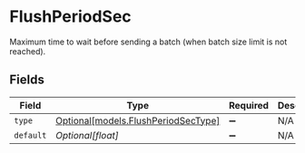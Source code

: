 # FlushPeriodSec

Maximum time to wait before sending a batch (when batch size limit is not reached).


## Fields

| Field                                                                  | Type                                                                   | Required                                                               | Description                                                            |
| ---------------------------------------------------------------------- | ---------------------------------------------------------------------- | ---------------------------------------------------------------------- | ---------------------------------------------------------------------- |
| `type`                                                                 | [Optional[models.FlushPeriodSecType]](../models/flushperiodsectype.md) | :heavy_minus_sign:                                                     | N/A                                                                    |
| `default`                                                              | *Optional[float]*                                                      | :heavy_minus_sign:                                                     | N/A                                                                    |